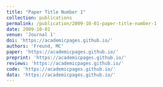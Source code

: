 ```yaml
---
title: "Paper Title Number 1"
collection: publications
permalink: /publication/2009-10-01-paper-title-number-1
date: 2009-10-01
venue: 'Journal 1'
doi: 'https://academicpages.github.io/'
authors: 'Freund, MC'
paper: 'https://academicpages.github.io/'
preprint: 'https://academicpages.github.io/'
reviews: 'https://academicpages.github.io/'
code: 'https://academicpages.github.io/'
data: 'https://academicpages.github.io/'
---
```

